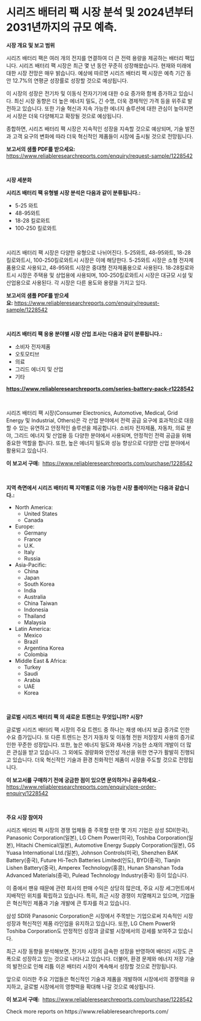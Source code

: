 <p><h1>시리즈 배터리 팩 시장 분석 및 2024년부터 2031년까지의 규모 예측.</h1></p><p><strong>시장 개요 및 보고 범위</strong></p>
<p><p>시리즈 배터리 팩은 여러 개의 전지를 연결하여 더 큰 전력 용량을 제공하는 배터리 팩입니다. 시리즈 배터리 팩 시장은 최근 몇 년 동안 꾸준히 성장해왔습니다. 현재와 미래에 대한 시장 전망은 매우 밝습니다. 예상에 따르면 시리즈 배터리 팩 시장은 예측 기간 동안 12.7%의 연평균 성장률로 성장할 것으로 예상됩니다. </p><p>이 시장의 성장은 전기차 및 이동식 전자기기에 대한 수요 증가와 함께 증가하고 있습니다. 최신 시장 동향은 더 높은 에너지 밀도, 긴 수명, 더욱 경제적인 가격 등을 위주로 발전하고 있습니다. 또한 기술 혁신과 지속 가능한 에너지 솔루션에 대한 관심이 높아지면서 시장은 더욱 다양해지고 확장될 것으로 예상됩니다.</p><p>종합하면, 시리즈 배터리 팩 시장은 지속적인 성장을 지속할 것으로 예상되며, 기술 발전과 고객 요구의 변화에 따라 더욱 혁신적인 제품들이 시장에 출시될 것으로 전망됩니다.</p></p>
<p><strong>보고서의 샘플 PDF를 받으세요:</strong> <a href="https://www.reliableresearchreports.com/enquiry/request-sample/1228542">https://www.reliableresearchreports.com/enquiry/request-sample/1228542</a></p>
<p>&nbsp;</p>
<p><strong>시장 세분화</strong></p>
<p><strong>시리즈 배터리 팩 유형별 시장 분석은 다음과 같이 분류됩니다.:</strong></p>
<p><ul><li>5-25 와트</li><li>48-95와트</li><li>18-28 킬로와트</li><li>100-250 킬로와트</li></ul></p>
<p>&nbsp;</p>
<p><p>시리즈 배터리 팩 시장은 다양한 유형으로 나뉘어진다. 5-25와트, 48-95와트, 18-28킬로와트시, 100-250킬로와트시 시장은 이에 해당한다. 5-25와트 시장은 소형 전자제품용으로 사용되고, 48-95와트 시장은 중대형 전자제품용으로 사용된다. 18-28킬로와트시 시장은 주택용 및 상업용에 사용되며, 100-250킬로와트시 시장은 대규모 시설 및 산업용으로 사용된다. 각 시장은 다른 용도와 용량을 가지고 있다.</p></p>
<p><strong>보고서의 샘플 PDF를 받으세요:</strong>&nbsp;<a href="https://www.reliableresearchreports.com/enquiry/request-sample/1228542">https://www.reliableresearchreports.com/enquiry/request-sample/1228542</a></p>
<p>&nbsp;</p>
<p><strong> 시리즈 배터리 팩 응용 분야별 시장 산업 조사는 다음과 같이 분류됩니다.:</strong></p>
<p><ul><li>소비자 전자제품</li><li>오토모티브</li><li>의료</li><li>그리드 에너지 및 산업</li><li>기타</li></ul></p>
<p><strong><a href="https://www.reliableresearchreports.com/series-battery-pack-r1228542">https://www.reliableresearchreports.com/series-battery-pack-r1228542</a></strong></p>
<p>&nbsp;</p>
<p><p>시리즈 배터리 팩 시장(Consumer Electronics, Automotive, Medical, Grid Energy 및 Industrial, Others)은 각 산업 분야에서 전력 공급 요구에 효과적으로 대응할 수 있는 유연하고 안정적인 솔루션을 제공합니다. 소비자 전자제품, 자동차, 의료 분야, 그리드 에너지 및 산업용 등 다양한 분야에서 사용되며, 안정적인 전력 공급을 위해 중요한 역할을 합니다. 또한, 높은 에너지 밀도와 성능 향상으로 다양한 산업 분야에서 활용되고 있습니다.</p></p>
<p><strong>이 보고서 구매:</strong>&nbsp; <a href="https://www.reliableresearchreports.com/purchase/1228542">https://www.reliableresearchreports.com/purchase/1228542</a></p>
<p>&nbsp;</p>
<p><strong>지역 측면에서 시리즈 배터리 팩 지역별로 이용 가능한 시장 플레이어는 다음과 같습니다.:</strong></p>
<p><ul>
    <li>
        North America:
        <ul>
            <li>United States</li>
            <li>Canada</li>
        </ul>
    </li>
    <li>
        Europe:
        <ul>
            <li>Germany</li>
            <li>France</li>
            <li>U.K.</li>
            <li>Italy</li>
            <li>Russia</li>
        </ul>
    </li>
    <li>
        Asia-Pacific:
        <ul>
            <li>China</li>
            <li>Japan</li>
            <li>South Korea</li>
            <li>India</li>
            <li>Australia</li>
            <li>China Taiwan</li>
            <li>Indonesia</li>
            <li>Thailand</li>
            <li>Malaysia</li>
        </ul>
    </li>
    <li>
        Latin America:
        <ul>
            <li>Mexico</li>
            <li>Brazil</li>
            <li>Argentina Korea</li>
            <li>Colombia</li>
        </ul>
    </li>
    <li>
        Middle East & Africa:
        <ul>
            <li>Turkey</li>
            <li>Saudi</li>
            <li>Arabia</li>
            <li>UAE</li>
            <li>Korea</li>
        </ul>
    </li>
    </ul></p>
<p>&nbsp;</p>
<p><strong>글로벌 시리즈 배터리 팩 의 새로운 트렌드는 무엇입니까? 시장?</strong></p>
<p><p>글로벌 시리즈 배터리 팩 시장의 주요 트렌드 중 하나는 재생 에너지 보급 증가로 인한 수요 증가입니다. 또 다른 트렌드는 전기 자동차 및 이동형 전원 저장장치 사용의 증가로 인한 꾸준한 성장입니다. 또한, 높은 에너지 밀도와 재사용 가능한 소재의 개발이 더 많은 관심을 받고 있습니다. 그 외에도 경량화와 안전성 개선을 위한 연구가 활발히 진행되고 있습니다. 더욱 혁신적인 기술과 환경 친화적인 제품이 시장을 주도할 것으로 전망됩니다.</p></p>
<p><strong>이 보고서를 구매하기 전에 궁금한 점이 있으면 문의하거나 공유하세요.</strong>- <a href="https://www.reliableresearchreports.com/enquiry/pre-order-enquiry/1228542">https://www.reliableresearchreports.com/enquiry/pre-order-enquiry/1228542</a></p>
<p>&nbsp;</p>
<p><strong>주요 시장 참여자</strong></p>
<p><p>시리즈 배터리 팩 시장의 경쟁 업체들 중 주목할 만한 몇 가지 기업은 삼성 SDI(한국), Panasonic Corporation(일본), LG Chem Power(미국), Toshiba Corporation(일본), Hitachi Chemical(일본), Automotive Energy Supply Corporation(일본), GS Yuasa International Ltd.(일본), Johnson Controls(미국), Shenzhen BAK Battery(중국), Future Hi-Tech Batteries Limited(인도), BYD(중국), Tianjin Lishen Battery(중국), Amperex Technology(홍콩), Hunan Shanshan Toda Advanced Materials(중국), Pulead Technology Industry(중국) 등이 있습니다.</p><p>이 중에서 팬유 때문에 관련 회사의 판매 수익은 상당히 많은데, 주요 시장 세그먼트에서 지배적인 위치를 확립하고 있습니다. 특히, 최근 시장 경쟁이 치열해지고 있으며, 기업들은 혁신적인 제품과 기술 개발에 큰 투자를 하고 있습니다.</p><p>삼성 SDI와 Panasonic Corporation은 시장에서 주목받는 기업으로써 지속적인 시장 성장과 혁신적인 제품 라인업을 유지하고 있습니다. 또한, LG Chem Power와 Toshiba Corporation도 안정적인 성장과 글로벌 시장에서의 강세를 보여주고 있습니다.</p><p>최근 시장 동향을 분석해보면, 전기차 시장의 급속한 성장을 반영하여 배터리 시장도 큰 폭으로 성장하고 있는 것으로 나타나고 있습니다. 더불어, 환경 문제와 에너지 저장 기술의 발전으로 인해 리튬 이온 배터리 시장이 계속해서 성장할 것으로 전망됩니다.</p><p>앞으로 이러한 주요 기업들은 혁신적인 기술과 제품을 개발하여 시장에서의 경쟁력을 유지하고, 글로벌 시장에서의 영향력을 확대해 나갈 것으로 예상됩니다.</p></p>
<p><strong>이 보고서 구매:</strong>&nbsp;&nbsp;<a href="https://www.reliableresearchreports.com/purchase/1228542">https://www.reliableresearchreports.com/purchase/1228542</a></p>
<p>Check more reports on https://www.reliableresearchreports.com/</p>